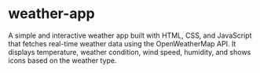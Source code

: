 # weather-app
A simple and interactive weather app built with HTML, CSS, and JavaScript that fetches real-time weather data using the OpenWeatherMap API. It displays temperature, weather condition, wind speed, humidity, and shows icons based on the weather type.
